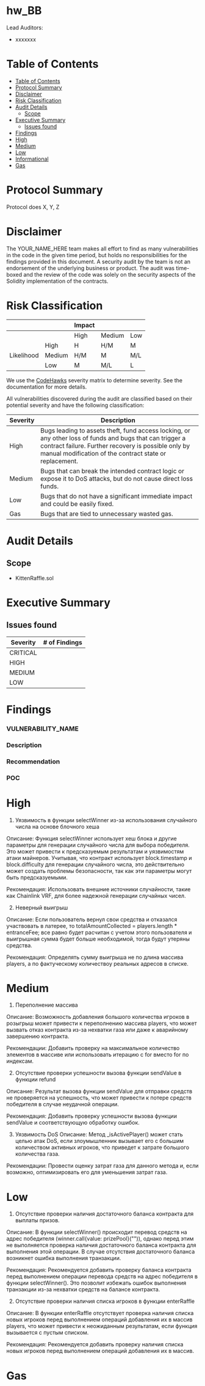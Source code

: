 # hw_BB
<!-- Your report starts here! -->

Lead Auditors:

- xxxxxxx

# Table of Contents

- [Table of Contents](#table-of-contents)
- [Protocol Summary](#protocol-summary)
- [Disclaimer](#disclaimer)
- [Risk Classification](#risk-classification)
- [Audit Details](#audit-details)
  - [Scope](#scope)
- [Executive Summary](#executive-summary)
  - [Issues found](#issues-found)
- [Findings](#findings)
- [High](#high)
- [Medium](#medium)
- [Low](#low)
- [Informational](#informational)
- [Gas](#gas)

# Protocol Summary

Protocol does X, Y, Z

# Disclaimer

The YOUR_NAME_HERE team makes all effort to find as many vulnerabilities in the code in the given time period, but holds no responsibilities for the findings provided in this document. A security audit by the team is not an endorsement of the underlying business or product. The audit was time-boxed and the review of the code was solely on the security aspects of the Solidity implementation of the contracts.

# Risk Classification

|            |        | Impact |        |     |
| ---------- | ------ | ------ | ------ | --- |
|            |        | High   | Medium | Low |
|            | High   | H      | H/M    | M   |
| Likelihood | Medium | H/M    | M      | M/L |
|            | Low    | M      | M/L    | L   |

We use the [CodeHawks](https://docs.codehawks.com/hawks-auditors/how-to-evaluate-a-finding-severity) severity matrix to determine severity. See the documentation for more details.

All vulnerabilities discovered during the audit are classified based on their potential severity and have the following classification:

| Severity | Description                                                                                                                                                                                                                |
| -------- | -------------------------------------------------------------------------------------------------------------------------------------------------------------------------------------------------------------------------- |
| High     | Bugs leading to assets theft, fund access locking, or any other loss of funds and bugs that can trigger a contract failure. Further recovery is possible only by manual modification of the contract state or replacement. |
| Medium   | Bugs that can break the intended contract logic or expose it to DoS attacks, but do not cause direct loss funds.                                                                                                           |
| Low      | Bugs that do not have a significant immediate impact and could be easily fixed.                                                                                                                                            |
| Gas      | Bugs that are tied to unnecessary wasted gas.                                                                                                                                                                              |

# Audit Details

## Scope

- KittenRaffle.sol

# Executive Summary

## Issues found

| Severity | # of Findings |
| -------- | ------------- |
| CRITICAL |               |
| HIGH     |               |
| MEDIUM   |               |
| LOW      |               |

# Findings

### VULNERABILITY_NAME

### Description

### Recommendation

### POC

# High
1) Уязвимость в функции selectWinner из-за использования случайного числа на основе блочного хеша

  Описание: Функция selectWinner использует хеш блока и другие параметры для генерации случайного числа для выбора победителя. Это может привести к предсказуемым результатам и уязвимостям атаки майнеров. Учитывая, что контракт использует block.timestamp и block.difficulty для генерации случайного числа, это действительно может создать проблемы безопасности, так как эти параметры могут быть предсказуемыми.

  Рекомендация: Использовать внешние источники случайности, такие как Chainlink VRF, для более надежной генерации случайных чисел.

2) Неверный выигрыш

  Описание: Если пользователь вернул свои средства и отказался участвовать в латерее, то totalAmountCollected = players.length * entranceFee; все равно будет расчитан с учетом этого пользователя и выигрышная сумма будет больше необходимой, тогда будут утеряны средства.

  Рекомендация: Определять сумму выигрыша не по длина массива players, а по фактуческому количествоу реальных адресов в списке.
  

# Medium

1) Переполнение массива

  Описание: Возможность добавления большого количества игроков в розыгрыш может привести к переполнению массива players, что может вызвать отказ контракта из-за нехватки газа или даже к аварийному завершению контракта.

  Рекомендации: Добавить проверку на максимальное количество элементов в массиве или использовать итерацию с for вместо for по индексам.


2) Отсутствие проверки успешности вызова функции sendValue в функции refund

  Описание: Результат вызова функции sendValue для отправки средств не проверяется на успешность, что может привести к потере средств победителя в случае неудачной операции.

  Рекомендация: Добавить проверку успешности вызова функции sendValue и соответствующую обработку ошибок.

3) Уязвимость DoS
  Описание: Метод _isActivePlayer() может стать целью атак DoS, если злоумышленник вызывает его с большим количеством активных игроков, что приведет к затрате большого количества газа.

  Рекомендации: Провести оценку затрат газа для данного метода и, если возможно, оптимизировать его для уменьшения затрат газа.

# Low

1) Отсутствие проверки наличия достаточного баланса контракта для выплаты призов.

  Описание: В функции selectWinner() происходит перевод средств на адрес победителя (winner.call{value: prizePool}("")), однако перед этим не выполняется проверка наличия достаточного баланса контракта для выполнения этой операции. В случае отсутствия достаточного баланса возникнет ошибка выполнения транзакции.

  Рекомендация: Рекомендуется добавить проверку баланса контракта перед выполнением операции перевода средств на адрес победителя в функции selectWinner(). Это позволит избежать ошибок выполнения транзакции из-за нехватки средств на балансе контракта.


2) Отсутствие проверки наличия списка игроков в функции enterRaffle

  Описание: В функции enterRaffle отсутствует проверка наличия списка новых игроков перед выполнением операций добавления их в массив players, что может привести к неожиданным результатам, если функция вызывается с пустым списком.

  Рекомендация: Рекомендуется добавить проверку наличия списка новых игроков перед выполнением операций добавления их в массив.


# Gas
